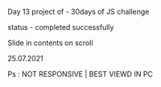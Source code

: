 Day 13 project of - 30days of JS challenge

status - completed successfully

Slide in contents on scroll

25.07.2021

Ps : NOT RESPONSIVE | BEST VIEWD IN PC